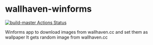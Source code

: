 # wallhaven-winforms
[![build-master Actions Status](https://github.com/Natsyu/wallhaven-winforms/workflows/build-master/badge.svg)](https://github.com/Natsyu/wallhaven-winforms/actions)

Winforms app to download images from wallhaven.cc and set them as wallpaper
It gets random image from wallhaven.cc
